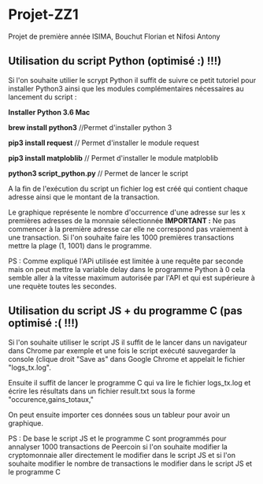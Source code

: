 # Projet-ZZ1
Projet de première année ISIMA, Bouchut Florian et Nifosi Antony

## Utilisation du script Python (optimisé :) !!!)
Si l'on souhaite utilier le scrypt Python il suffit de suivre ce petit tutoriel pour installer Python3 ainsi que les modules complémentaires nécessaires au lancement du script :

**Installer Python 3.6 Mac** 

**brew install python3** //Permet d'installer python 3  

**pip3 install request** // Permet d'installer le module request  

**pip3 install matploblib** // Permet d'installer le module matploblib  

**python3 script_python.py** // Permet de lancer le script  

A la fin de l'exécution du script un fichier log est créé qui contient chaque adresse ainsi que le montant de la transaction. 

Le graphique représente le nombre d'occurrence d'une adresse sur les x premières adresses de la monnaie sélectionnée 
**IMPORTANT :** Ne pas commencer à la première adresse car elle ne correspond pas vraiement à une transaction. Si l'on souhaite faire les 1000 premières transactions mettre la plage (1, 1001) dans le programme.

PS : Comme expliqué l'APi utilisée est limitée à une requête par seconde mais on peut mettre la variable delay dans le programme Python à 0 cela semble aller à la vitesse maximum autorisée par l'API et qui est supérieure à une requète toutes les secondes.

## Utilisation du script JS + du programme C (pas optimisé :( !!!)
Si l'on souhaite utiliser le script JS il suffit de le lancer dans un navigateur dans Chrome par exemple et une fois le script exécuté sauvegarder la console (clique droit "Save as" dans Google Chrome et appelait le fichier "logs_tx.log".

Ensuite il suffit de lancer le programme C qui va lire le fichier logs_tx.log et écrire les résultats dans un fichier result.txt sous la forme "occurence,gains_totaux,"

On peut ensuite importer ces données sous un tableur pour avoir un graphique.

PS : De base le script JS et le programme C sont programmés pour annalyser 1000 transactions de Peercoin si l'on souhaite modifier la cryptomonnaie aller directement le modifier dans le script JS et si l'on souhaite modifier le nombre de transactions le modifier dans le script JS et le programme C
